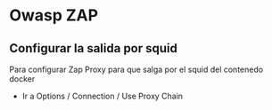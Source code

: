 # Owasp ZAP

## Configurar la salida por squid
Para configurar Zap Proxy para que salga por el squid del contenedo docker 
- Ir a Options / Connection / Use Proxy Chain
